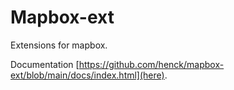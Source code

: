 # Mapbox-ext

Extensions for mapbox.

Documentation [https://github.com/henck/mapbox-ext/blob/main/docs/index.html](here).
